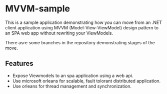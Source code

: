 # MVVM-sample
This is a sample application demonstrating how you can move from an .NET client application using MVVM (Model-View-ViewModel) design pattern to an SPA web app without rewriting your ViewModels.

There asre some branches in the repository demonstrating stages of the move.

## Features
* Expose Viewmodels to an spa application using a web api.
* Use microsoft orleans for scalable, fault tolorant distributed application.
* Use orleans for thread management and synchronization.